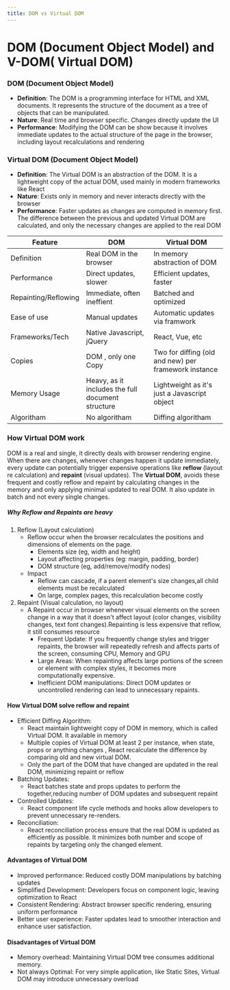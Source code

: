 ```yaml
---
title: DOM vs Virtual DOM 
---
```


# DOM (Document Object Model) and V-DOM( Virtual DOM)

### DOM (Document Object Model)

- **Definition**: The DOM is a programming interface for HTML and XML documents. It represents the
structure of the document as a tree of objects that can be manipulated. 
- **Nature**: Real time and browser specific. Changes directly update the UI
- **Performance**: Modifying the DOM can be show because it involves immediate updates to the actual structure
of the page in the browser, including layout recalculations and rendering 

### Virtual DOM (Document Object Model)

- **Definition**: The Virtual DOM is an abstraction of the DOM. It is a lightweight copy of the actual DOM, used
mainly in modern frameworks like React 
- **Nature**: Exists only in memory and never interacts directly with the browser
- **Performance**: Faster updates as changes are computed in memory first. The difference between the previous and updated Virtual DOM are calculated, and only the necessary changes are applied to the real DOM


| Feature              | DOM                                               | Virtual DOM                                          |
|----------------------|---------------------------------------------------|------------------------------------------------------|
| Definition           | Real DOM in the browser                           | In memory abstraction of DOM                         | 
| Performance          | Direct updates, slower                            | Efficient updates, faster                            |
| Repainting/Reflowing | Immediate, often ineffient                        | Batched and optimized                                |
| Ease of use          | Manual updates                                    | Automatic updates via framwork                       |
| Frameworks/Tech      | Native Javascript, jQuery                         | React, Vue, etc                                      |
| Copies               | DOM , only one Copy                               | Two for diffing (old and new) per framework instance |
| Memory Usage         | Heavy, as it includes the full document structure | Lightweight as it's just a Javascript object         |
| Algoritham | No algoritham                                     | Diffing algoritham                                   |


### How Virtual DOM work

DOM is a real and single,  it directly deals with browser rendering engine. When there are changes, whenever changes happen it update 
immediately, every update can potentially trigger expensive operations like **reflow** (layout re calculation) and **repaint** (visual updates).
The **Virtual DOM**, avoids these frequent and costly reflow and repaint by calculating changes in the memory and only applying minimal updated to 
real DOM. It also update in batch and not every single changes. 

##### Why Reflow and Repaints are heavy 

1. Reflow (Layout calculation)
   - Reflow occur when the browser recalculates the positions and dimensions of elements on the page.
     - Elements size (eg, width and height)
     - Layout affecting properties (eg: margin, padding, border)
     - DOM structure (eg, add/remove/modify nodes)
   - Impact 
     - Reflow can cascade, if a parent element's size changes,all child elements must be recalculated 
     - On large, complex pages, this recalculation become costly
2. Repaint (Visual calculation, no layout)
   - A Repaint occur in browser whenever visual elements on the screen change in a way that it doesn't affect layout (color changes, visibility changes, text font changes).Repainting is less expensive that reflow, it still consumes resource
     - Frequent Update: If you frequently change styles and trigger repaints, the browser will repeatedly refresh and affects parts of the screen, consuming CPU, Memory and GPU
     - Large Areas: When repainting affects large portions of the screen or element with complex styles, it becomes more computationally expensive.
     - Inefficient DOM manipulations: Direct DOM updates or uncontrolled rendering can lead to unnecessary repaints.



#### How Virtual DOM solve reflow and repaint 
- Efficient Diffing Algorithm: 
  - React maintain lightweight copy of DOM in memory, which is called Virtual DOM. It available in memory
  - Multiple copies of Virtual DOM at least 2 per instance, when state, props or anything changes , React recalculate the difference by comparing old and new virtual DOM.
  - Only the part of the DOM that have changed are updated in the real DOM, minimizing repaint or reflow 
- Batching Updates:
  - React batches state and props updates to perform the together,reducing number of DOM updates and subsequent repaint 
- Controlled Updates: 
  - React component life cycle methods and hooks allow developers to prevent unnecessary re-renders.
- Reconciliation: 
  - React reconciliation process ensure that the real DOM is updated as efficiently as possible. It minimizes both number and scope of repaints by targeting only the changed element.

#### Advantages of Virtual DOM 
- Improved performance: Reduced costly DOM manipulations by batching updates 
- Simplified Development: Developers focus on component logic, leaving optimization to React 
- Consistent Rendering: Abstract browser specific rendering, ensuring uniform performance 
- Better user experience: Faster updates lead to smoother interaction and enhance user satisfaction.

#### Disadvantages of Virtual DOM 
- Memory overhead: Maintaining Virtual DOM tree consumes additional memory.
- Not always Optimal: For very simple application, like Static Sites, Virtual DOM may introduce unnecessary overload

